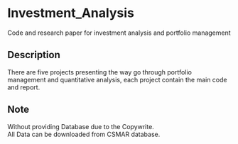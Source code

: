 # Investment_Analysis
Code and research paper for investment analysis and portfolio management

## Description
There are five projects presenting the way go through portfolio management and quantitative analysis, each project contain the main code and report.

## Note
Without providing Database due to the Copywrite. \
All Data can be downloaded from CSMAR database.

